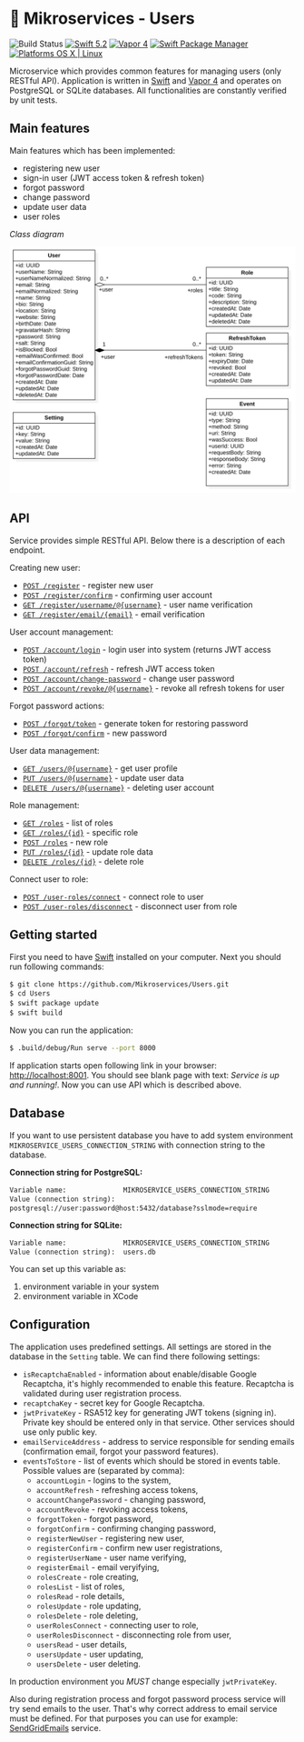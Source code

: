 # :couple: Mikroservices - Users

![Build Status](https://github.com/Mikroservices/Users/workflows/Build/badge.svg)
[![Swift 5.2](https://img.shields.io/badge/Swift-5.2-orange.svg?style=flat)](ttps://developer.apple.com/swift/)
[![Vapor 4](https://img.shields.io/badge/vapor-4.0-blue.svg?style=flat)](https://vapor.codes)
[![Swift Package Manager](https://img.shields.io/badge/SPM-compatible-4BC51D.svg?style=flat)](https://swift.org/package-manager/)
[![Platforms OS X | Linux](https://img.shields.io/badge/Platforms-OS%20X%20%7C%20Linux%20-lightgray.svg?style=flat)](https://developer.apple.com/swift/)


Microservice which provides common features for managing users (only RESTful API).
Application is written in [Swift](https://swift.org) and [Vapor 4](https://vapor.codes) and operates on PostgreSQL or SQLite databases.
All functionalities are constantly verified by unit tests.

## Main features

Main features which has been implemented:

- registering new user
- sign-in user (JWT access token & refresh token)
- forgot password
- change password
- update user data
- user roles

*Class diagram*

![model](Images/model.png)

## API

Service provides simple RESTful API. Below there is a description of each endpoint.

Creating new user:

- [`POST /register`](Docs/register/create.md) - register new user
- [`POST /register/confirm`](Docs/register/confirm.md) - confirming user account
- [`GET /register/username/@{username}`](Docs/register/username-verification.md) - user name verification
- [`GET /register/email/{email}`](Docs/register/email-verification.md) - email verification

User account management:

- [`POST /account/login`](Docs/account/login.md) - login user into system (returns JWT access token)
- [`POST /account/refresh`](Docs/account/refresh.md) - refresh JWT access token
- [`POST /account/change-password`](Docs/account/change-password.md) - change user password
- [`POST /account/revoke/@{username}`](Docs/account/revoke.md) - revoke all refresh tokens for user

Forgot password actions:

- [`POST /forgot/token`](Docs/forgot-password/token.md) - generate token for restoring password
- [`POST /forgot/confirm`](Docs/forgot-password/confirm.md) - new password

User data management:

- [`GET /users/@{username}`](Docs/users/profile.md) - get user profile
- [`PUT /users/@{username}`](Docs/users/update.md) - update user data
- [`DELETE /users/@{username}`](Docs/users/delete.md) - deleting user account

Role management:

- [`GET /roles`](Docs/roles/list.md) - list of roles
- [`GET /roles/{id}`](Docs/roles/role.md) - specific role
- [`POST /roles`](Docs/roles/create.md) - new role
- [`PUT /roles/{id}`](Docs/roles/update.md) - update role data
- [`DELETE /roles/{id}`](Docs/roles/delete.md) - delete role

Connect user to role:

- [`POST /user-roles/connect`](Docs/user-roles/connect.md) - connect role to user
- [`POST /user-roles/disconnect`](Docs/user-roles/disconnect.md) - disconnect user from role

## Getting started

First you need to have [Swift](https://swift.org) installed on your computer.
Next you should run following commands:

```bash
$ git clone https://github.com/Mikroservices/Users.git
$ cd Users
$ swift package update
$ swift build
```

Now you can run the application:

```bash
$ .build/debug/Run serve --port 8000
```

If application starts open following link in your browser: [http://localhost:8001](http://localhost:8001).
You should see blank page with text: *Service is up and running!*. Now you can use API which is described above.

## Database

If you want to use persistent database you have to add system environment `MIKROSERVICE_USERS_CONNECTION_STRING` with connection string to the database.

**Connection string for PostgreSQL:** 

```
Variable name:              MIKROSERVICE_USERS_CONNECTION_STRING
Value (connection string):  postgresql://user:password@host:5432/database?sslmode=require
```

**Connection string for SQLite:** 

```
Variable name:              MIKROSERVICE_USERS_CONNECTION_STRING
Value (connection string):  users.db
```

You can set up this variable as:

1. environment variable in your system
2. environment variable in XCode


## Configuration

The application uses predefined settings. All settings are stored in the database in the `Setting` table.
We can find there following settings:

- `isRecaptchaEnabled` - information about enable/disable Google Recaptcha, it's highly recommended to enable this feature. Recaptcha is validated during user registration process.
- `recaptchaKey` - secret key for Google Recaptcha.
- `jwtPrivateKey` - RSA512 key for generating JWT tokens (signing in). Private key should be entered only in that service. Other services should use only public key.
- `emailServiceAddress` - address to service responsible for sending emails (confirmation email, forgot your password features).
- `eventsToStore` - list of events which should be stored in events table. Possible values are (separated by comma):
  - `accountLogin` - logins to the system,
  - `accountRefresh` - refreshing access tokens,
  - `accountChangePassword` - changing password,
  - `accountRevoke` - revoking access tokens,
  - `forgotToken` - forgot password,
  - `forgotConfirm` - confirming changing password,
  - `registerNewUser` - registering new user,
  - `registerConfirm` - confirm new user registrations,
  - `registerUserName` - user name verifying,
  - `registerEmail` - email veryifying,
  - `rolesCreate` - role creating,
  - `rolesList` - list of roles,
  - `rolesRead` - role details,
  - `rolesUpdate` - role updating,
  - `rolesDelete` - role deleting,
  - `userRolesConnect` - connecting user to role,
  - `userRolesDisconnect` - disconnecting role from user,
  - `usersRead` - user details,
  - `usersUpdate` - user updating,
  - `usersDelete` - user deleting.

In production environment you *MUST* change especially `jwtPrivateKey`.

Also during registration process and forgot password process service will try send emails to the user. That's why correct address to email service must be defined. For that purposes you can use for example: [SendGridEmails](https://github.com/Mikroservices/SendGridEmails) service.
